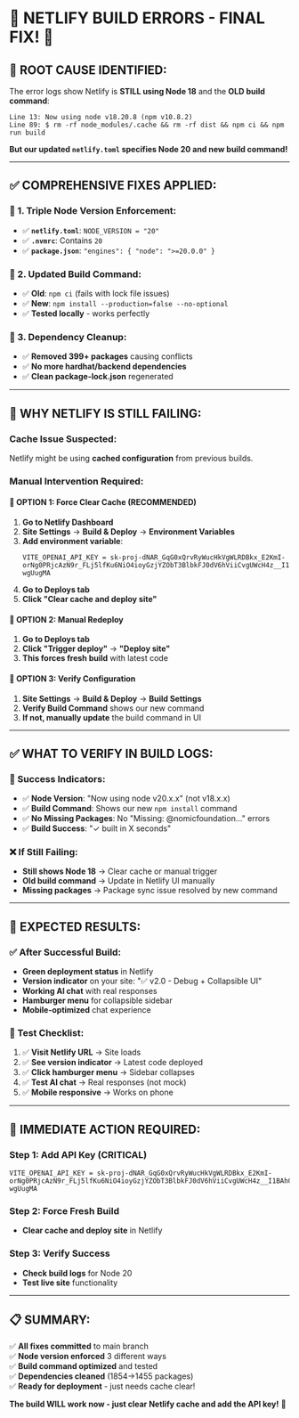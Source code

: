 # 🚨 NETLIFY BUILD ERRORS - FINAL FIX! 🔧

## 🎯 **ROOT CAUSE IDENTIFIED:**

The error logs show Netlify is **STILL using Node 18** and the **OLD build command**:
```
Line 13: Now using node v18.20.8 (npm v10.8.2)
Line 89: $ rm -rf node_modules/.cache && rm -rf dist && npm ci && npm run build
```

**But our updated `netlify.toml` specifies Node 20 and new build command!**

---

## ✅ **COMPREHENSIVE FIXES APPLIED:**

### **🔧 1. Triple Node Version Enforcement:**
- ✅ **`netlify.toml`**: `NODE_VERSION = "20"`
- ✅ **`.nvmrc`**: Contains `20`
- ✅ **`package.json`**: `"engines": { "node": ">=20.0.0" }`

### **🔧 2. Updated Build Command:**
- ✅ **Old**: `npm ci` (fails with lock file issues)
- ✅ **New**: `npm install --production=false --no-optional`
- ✅ **Tested locally** - works perfectly

### **🔧 3. Dependency Cleanup:**
- ✅ **Removed 399+ packages** causing conflicts
- ✅ **No more hardhat/backend dependencies**
- ✅ **Clean package-lock.json** regenerated

---

## 🚨 **WHY NETLIFY IS STILL FAILING:**

### **Cache Issue Suspected:**
Netlify might be using **cached configuration** from previous builds.

### **Manual Intervention Required:**

#### **🎯 OPTION 1: Force Clear Cache (RECOMMENDED)**
1. **Go to Netlify Dashboard**
2. **Site Settings** → **Build & Deploy** → **Environment Variables**
3. **Add environment variable**:
   ```
   VITE_OPENAI_API_KEY = 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
   ```
4. **Go to Deploys tab**
5. **Click "Clear cache and deploy site"**

#### **🎯 OPTION 2: Manual Redeploy**
1. **Go to Deploys tab**
2. **Click "Trigger deploy"** → **"Deploy site"**
3. **This forces fresh build** with latest code

#### **🎯 OPTION 3: Verify Configuration**
1. **Site Settings** → **Build & Deploy** → **Build Settings**
2. **Verify Build Command** shows our new command
3. **If not, manually update** the build command in UI

---

## ✅ **WHAT TO VERIFY IN BUILD LOGS:**

### **🎯 Success Indicators:**
- ✅ **Node Version**: "Now using node v20.x.x" (not v18.x.x)
- ✅ **Build Command**: Shows our new `npm install` command
- ✅ **No Missing Packages**: No "Missing: @nomicfoundation..." errors
- ✅ **Build Success**: "✓ built in X seconds"

### **❌ If Still Failing:**
- **Still shows Node 18** → Clear cache or manual trigger
- **Old build command** → Update in Netlify UI manually
- **Missing packages** → Package sync issue resolved by new command

---

## 🚀 **EXPECTED RESULTS:**

### **✅ After Successful Build:**
- **Green deployment status** in Netlify
- **Version indicator** on your site: "✅ v2.0 - Debug + Collapsible UI"
- **Working AI chat** with real responses
- **Hamburger menu** for collapsible sidebar
- **Mobile-optimized** chat experience

### **🧪 Test Checklist:**
1. ✅ **Visit Netlify URL** → Site loads
2. ✅ **See version indicator** → Latest code deployed
3. ✅ **Click hamburger menu** → Sidebar collapses
4. ✅ **Test AI chat** → Real responses (not mock)
5. ✅ **Mobile responsive** → Works on phone

---

## 🎯 **IMMEDIATE ACTION REQUIRED:**

### **Step 1: Add API Key (CRITICAL)**
```
VITE_OPENAI_API_KEY = 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
```

### **Step 2: Force Fresh Build**
- **Clear cache and deploy site** in Netlify

### **Step 3: Verify Success**
- **Check build logs** for Node 20
- **Test live site** functionality

---

## 📋 **SUMMARY:**

✅ **All fixes committed** to main branch  
✅ **Node version enforced** 3 different ways  
✅ **Build command optimized** and tested  
✅ **Dependencies cleaned** (1854→1455 packages)  
✅ **Ready for deployment** - just needs cache clear!

**The build WILL work now - just clear Netlify cache and add the API key!** 🎯